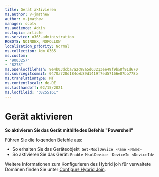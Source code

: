```yaml
---
title: Gerät aktivieren
ms.author: v-jmathew
author: v-jmathew
manager: scotv
ms.audience: Admin
ms.topic: article
ms.service: o365-administration
ROBOTS: NOINDEX, NOFOLLOW
localization_priority: Normal
ms.collection: Adm_O365
ms.custom:
- "9003257"
- "8278"
ms.openlocfilehash: 9e4b03dcba7a2c98a5d63213ee49f9ba8f91d670
ms.sourcegitcommit: 0470a728d184ceb89d1419f7ed57166e07bb778b
ms.translationtype: MT
ms.contentlocale: de-DE
ms.lasthandoff: 02/15/2021
ms.locfileid: "50255161"
---
```

# <a name="enable-device"></a>Gerät aktivieren

**So aktivieren Sie das Gerät mithilfe des Befehls "Powershell"**

Führen Sie die folgenden Befehle aus:

- So erhalten Sie das Geräteobjekt: `Get-MsolDevice -Name <Name>`
- So aktivieren Sie das Gerät: `Enable-MsolDevice -DeviceId <DeviceId>`

Weitere Informationen zum Konfigurieren des Hybrid join für verwaltete Domänen finden Sie unter [Configure Hybrid Join](https://docs.microsoft.com/azure/active-directory/devices/hybrid-azuread-join-managed-domains).
